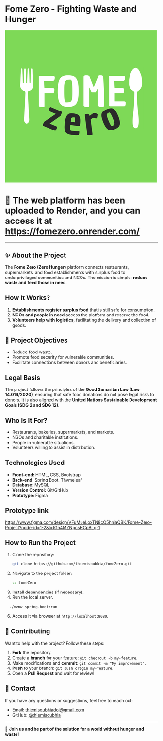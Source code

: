 # Fome Zero - Fighting Waste and Hunger

![Zero Hunger Logo](./src/main/resources/static/images/FOME.png)


# 💚 The web platform has been uploaded to Render, and you can access it at https://fomezero.onrender.com/

---

## ✨ About the Project
The **Fome Zero (Zero Hunger)** platform connects restaurants, supermarkets, and food establishments with surplus food to underprivileged communities and NGOs. The mission is simple: **reduce waste and feed those in need**.

##  How It Works?
1. **Establishments register surplus food** that is still safe for consumption.
2. **NGOs and people in need** access the platform and reserve the food.
3. **Volunteers help with logistics**, facilitating the delivery and collection of goods.

## 💚 Project Objectives
- Reduce food waste.
- Promote food security for vulnerable communities.
- Facilitate connections between donors and beneficiaries.

##  Legal Basis
The project follows the principles of the **Good Samaritan Law (Law 14.016/2020)**, ensuring that safe food donations do not pose legal risks to donors. It is also aligned with the **United Nations Sustainable Development Goals (SDG 2 and SDG 12)**.

##  Who Is It For?
- Restaurants, bakeries, supermarkets, and markets.
- NGOs and charitable institutions.
- People in vulnerable situations.
- Volunteers willing to assist in distribution.

##  Technologies Used
- **Front-end:** HTML, CSS, Bootstrap
- **Back-end:** Spring Boot, Thymeleaf
- **Database:** MySQL
- **Version Control:** Git/GitHub
- **Prototype:** Figma

## Prototype link
https://www.figma.com/design/VFuMueLoxTN8cO5hniaQBK/Fome-Zero-Project?node-id=1-2&t=tGh4MZNpcsHCpBLg-1

## How to Run the Project
1. Clone the repository:
   ```sh
   git clone https://github.com/thiemisoubhia/fomeZero.git
   ```
2. Navigate to the project folder:
   ```sh
   cd fomeZero
   ```
3. Install dependencies (if necessary).
4. Run the local server.
 ```sh
   ./mvnw spring-boot:run
   ```
6. Access it via browser at `http://localhost:8080`.

## 💚 Contributing
Want to help with the project? Follow these steps:
1. **Fork** the repository.
2. Create a **branch** for your feature: `git checkout -b my-feature`.
3. Make modifications and **commit**: `git commit -m "My improvement"`.
4. **Push** to your branch: `git push origin my-feature`.
5. Open a **Pull Request** and wait for review!


## 💚 Contact
If you have any questions or suggestions, feel free to reach out:
- Email: [thiemisoubhiadoi@gmail.com](mailto:thiemisoubhiadoi@gmail.com)
- GitHub: [@thiemisoubhia](https://github.com/thiemisoubhia)

---

💚 **Join us and be part of the solution for a world without hunger and waste!**

